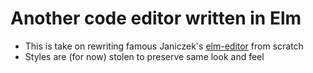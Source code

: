 # Another code editor written in Elm

- This is take on rewriting famous Janiczek's
[elm-editor](https://github.com/Janiczek/elm-editor)
from scratch
- Styles are (for now) stolen to preserve same look and feel
